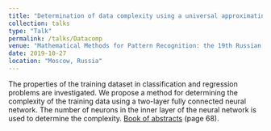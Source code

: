 ```yaml
---
title: "Determination of data complexity using a universal approximating model"
collection: talks
type: "Talk"
permalink: /talks/Datacomp
venue: "Mathematical Methods for Pattern Recognition: the 19th Russian National Conference with International Participation"
date: 2019-10-27
location: "Moscow, Russia"
---
```


The properties of the training dataset in classification and regression problems are investigated. We propose a method for determining the complexity of the training data using a two-layer fully connected neural network. The number of neurons in the inner layer of the neural network is used to determine the complexity. [Book of abstracts](http://www.machinelearning.ru/wiki/images/b/bf/MMPR2019.pdf) (page 68).
